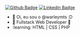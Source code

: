 [![Github Badge](https://img.shields.io/badge/-Github-000?style=flat-square&logo=Github&logoColor=white&link=https://github.com/warleytmts)](https://github.com/warleymts)
[![Linkedin Badge](https://img.shields.io/badge/-LinkedIn-blue?style=flat-square&logo=Linkedin&logoColor=white&link=https://www.linkedin.com/in/warleymts/)](https://www.linkedin.com/in/warleymts/)

- 👋 Oi, eu sou o @warleymts :D
- 👀 Fullstack Web Developer  :construction:
- :learning: HTML | CSS | PHP
